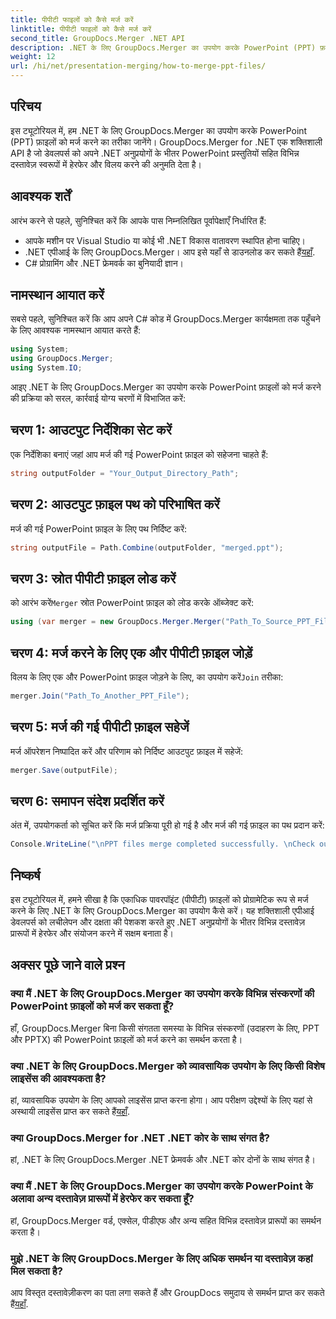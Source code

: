 ```yaml
---
title: पीपीटी फाइलों को कैसे मर्ज करें
linktitle: पीपीटी फाइलों को कैसे मर्ज करें
second_title: GroupDocs.Merger .NET API
description: .NET के लिए GroupDocs.Merger का उपयोग करके PowerPoint (PPT) फ़ाइलों को आसानी से मर्ज करना सीखें। इस शक्तिशाली API के साथ अपने .NET अनुप्रयोगों को बेहतर बनाएँ।
weight: 12
url: /hi/net/presentation-merging/how-to-merge-ppt-files/
---
```

## परिचय
इस ट्यूटोरियल में, हम .NET के लिए GroupDocs.Merger का उपयोग करके PowerPoint (PPT) फ़ाइलों को मर्ज करने का तरीका जानेंगे। GroupDocs.Merger for .NET एक शक्तिशाली API है जो डेवलपर्स को अपने .NET अनुप्रयोगों के भीतर PowerPoint प्रस्तुतियों सहित विभिन्न दस्तावेज़ स्वरूपों में हेरफेर और विलय करने की अनुमति देता है।
## आवश्यक शर्तें
आरंभ करने से पहले, सुनिश्चित करें कि आपके पास निम्नलिखित पूर्वापेक्षाएँ निर्धारित हैं:
- आपके मशीन पर Visual Studio या कोई भी .NET विकास वातावरण स्थापित होना चाहिए।
-  .NET एपीआई के लिए GroupDocs.Merger। आप इसे यहाँ से डाउनलोड कर सकते हैं[यहाँ](https://releases.groupdocs.com/merger/net/).
- C# प्रोग्रामिंग और .NET फ्रेमवर्क का बुनियादी ज्ञान।

## नामस्थान आयात करें
सबसे पहले, सुनिश्चित करें कि आप अपने C# कोड में GroupDocs.Merger कार्यक्षमता तक पहुँचने के लिए आवश्यक नामस्थान आयात करते हैं:
```csharp
using System; 
using GroupDocs.Merger;
using System.IO;
```

आइए .NET के लिए GroupDocs.Merger का उपयोग करके PowerPoint फ़ाइलों को मर्ज करने की प्रक्रिया को सरल, कार्रवाई योग्य चरणों में विभाजित करें:
## चरण 1: आउटपुट निर्देशिका सेट करें
एक निर्देशिका बनाएं जहां आप मर्ज की गई PowerPoint फ़ाइल को सहेजना चाहते हैं:
```csharp
string outputFolder = "Your_Output_Directory_Path";
```
## चरण 2: आउटपुट फ़ाइल पथ को परिभाषित करें
मर्ज की गई PowerPoint फ़ाइल के लिए पथ निर्दिष्ट करें:
```csharp
string outputFile = Path.Combine(outputFolder, "merged.ppt");
```
## चरण 3: स्रोत पीपीटी फ़ाइल लोड करें
 को आरंभ करें`Merger` स्रोत PowerPoint फ़ाइल को लोड करके ऑब्जेक्ट करें:
```csharp
using (var merger = new GroupDocs.Merger.Merger("Path_To_Source_PPT_File"))
```
## चरण 4: मर्ज करने के लिए एक और पीपीटी फ़ाइल जोड़ें
 विलय के लिए एक और PowerPoint फ़ाइल जोड़ने के लिए, का उपयोग करें`Join` तरीका:
```csharp
merger.Join("Path_To_Another_PPT_File");
```
## चरण 5: मर्ज की गई पीपीटी फ़ाइल सहेजें
मर्ज ऑपरेशन निष्पादित करें और परिणाम को निर्दिष्ट आउटपुट फ़ाइल में सहेजें:
```csharp
merger.Save(outputFile);
```
## चरण 6: समापन संदेश प्रदर्शित करें
अंत में, उपयोगकर्ता को सूचित करें कि मर्ज प्रक्रिया पूरी हो गई है और मर्ज की गई फ़ाइल का पथ प्रदान करें:
```csharp
Console.WriteLine("\nPPT files merge completed successfully. \nCheck output in {0}", outputFolder);
```

## निष्कर्ष
इस ट्यूटोरियल में, हमने सीखा है कि एकाधिक पावरपॉइंट (पीपीटी) फ़ाइलों को प्रोग्रामेटिक रूप से मर्ज करने के लिए .NET के लिए GroupDocs.Merger का उपयोग कैसे करें। यह शक्तिशाली एपीआई डेवलपर्स को लचीलेपन और दक्षता की पेशकश करते हुए .NET अनुप्रयोगों के भीतर विभिन्न दस्तावेज़ प्रारूपों में हेरफेर और संयोजन करने में सक्षम बनाता है।

## अक्सर पूछे जाने वाले प्रश्न
### क्या मैं .NET के लिए GroupDocs.Merger का उपयोग करके विभिन्न संस्करणों की PowerPoint फ़ाइलों को मर्ज कर सकता हूँ?
हाँ, GroupDocs.Merger बिना किसी संगतता समस्या के विभिन्न संस्करणों (उदाहरण के लिए, PPT और PPTX) की PowerPoint फ़ाइलों को मर्ज करने का समर्थन करता है।
### क्या .NET के लिए GroupDocs.Merger को व्यावसायिक उपयोग के लिए किसी विशेष लाइसेंस की आवश्यकता है?
 हां, व्यावसायिक उपयोग के लिए आपको लाइसेंस प्राप्त करना होगा। आप परीक्षण उद्देश्यों के लिए यहां से अस्थायी लाइसेंस प्राप्त कर सकते हैं[यहाँ](https://purchase.groupdocs.com/temporary-license/).
### क्या GroupDocs.Merger for .NET .NET कोर के साथ संगत है?
हां, .NET के लिए GroupDocs.Merger .NET फ्रेमवर्क और .NET कोर दोनों के साथ संगत है।
### क्या मैं .NET के लिए GroupDocs.Merger का उपयोग करके PowerPoint के अलावा अन्य दस्तावेज़ प्रारूपों में हेरफेर कर सकता हूँ?
हां, GroupDocs.Merger वर्ड, एक्सेल, पीडीएफ और अन्य सहित विभिन्न दस्तावेज़ प्रारूपों का समर्थन करता है।
### मुझे .NET के लिए GroupDocs.Merger के लिए अधिक समर्थन या दस्तावेज़ कहां मिल सकता है?
आप विस्तृत दस्तावेज़ीकरण का पता लगा सकते हैं और GroupDocs समुदाय से समर्थन प्राप्त कर सकते हैं[यहाँ](https://forum.groupdocs.com/c/merger/32).